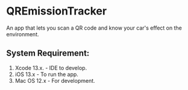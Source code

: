 # QREmissionTracker
An app that lets you scan a QR code and know your car's effect on the environment.


## System Requirement:
  1. Xcode 13.x. - IDE to develop.
  2. iOS 13.x - To run the app.
  3. Mac OS 12.x - For development.

